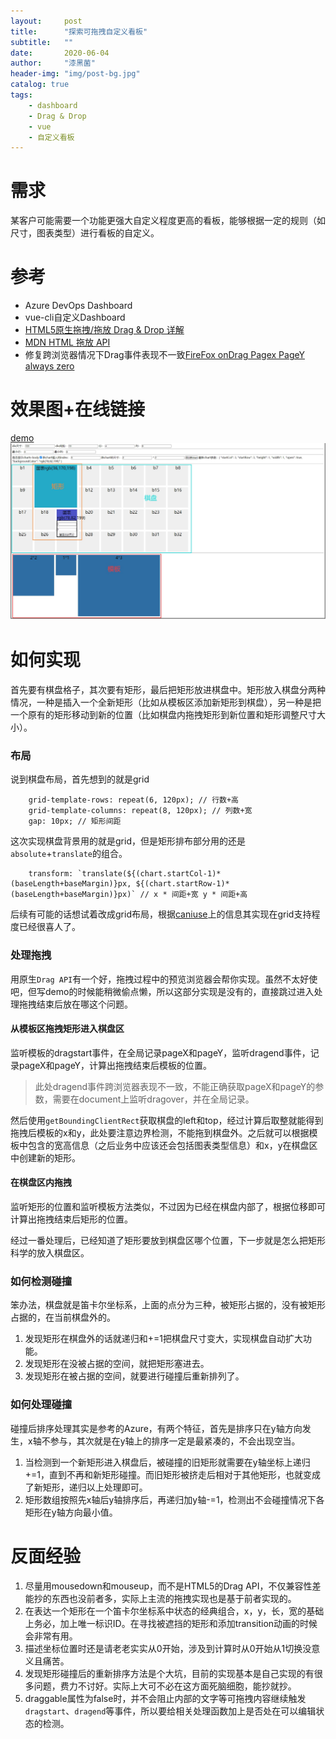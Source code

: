 ```yaml
---
layout:     post
title:      "探索可拖拽自定义看板"
subtitle:   ""
date:       2020-06-04
author:     "漆黑菌"
header-img: "img/post-bg.jpg"
catalog: true
tags:
    - dashboard
    - Drag & Drop
    - vue
    - 自定义看板
---
```


# 需求
某客户可能需要一个功能更强大自定义程度更高的看板，能够根据一定的规则（如尺寸，图表类型）进行看板的自定义。

# 参考
- Azure DevOps Dashboard
- vue-cli自定义Dashboard
- [HTML5原生拖拽/拖放 Drag & Drop 详解](https://juejin.im/post/5a169d08518825592c07c666 "HTML5原生拖拽/拖放 Drag & Drop 详解")
- [MDN HTML 拖放 API](https://developer.mozilla.org/zh-CN/docs/Web/API/HTML_Drag_and_Drop_API "MDN HTML 拖放 API]")
- 修复跨浏览器情况下Drag事件表现不一致[FireFox onDrag Pagex PageY always zero](https://stackoverflow.com/questions/13110349/firefox-ondrag-pagex-pagey-always-zero "FireFox onDrag Pagex PageY always zero")

# 效果图+在线链接
[demo](https://darknesschaser.github.io/my-front-end-test/grid-test/index.html "grid布局dome")
![自定义看板效果图](/images/2020-06-04/自定义看板效果图.jpg "自定义看板效果图")

# 如何实现
首先要有棋盘格子，其次要有矩形，最后把矩形放进棋盘中。矩形放入棋盘分两种情况，一种是插入一个全新矩形（比如从模板区添加新矩形到棋盘），另一种是把一个原有的矩形移动到新的位置（比如棋盘内拖拽矩形到新位置和矩形调整尺寸大小）。

### 布局
说到棋盘布局，首先想到的就是grid
```
    grid-template-rows: repeat(6, 120px); // 行数+高
    grid-template-columns: repeat(8, 120px); // 列数+宽
    gap: 10px; // 矩形间距
```
这次实现棋盘背景用的就是grid，但是矩形排布部分用的还是`absolute`+`translate`的组合。
```
    transform: `translate(${(chart.startCol-1)*(baseLength+baseMargin)}px, ${(chart.startRow-1)*(baseLength+baseMargin)}px)` // x * 间距+宽 y * 间距+高
```
后续有可能的话想试着改成grid布局，根据[caniuse](https://caniuse.com/#search=grid "caniuse grid")上的信息其实现在grid支持程度已经很喜人了。

### 处理拖拽
用原生`Drag API`有一个好，拖拽过程中的预览浏览器会帮你实现。虽然不太好使吧，但写demo的时候能稍微偷点懒，所以这部分实现是没有的，直接跳过进入处理拖拽结束后放在哪这个问题。

#### 从模板区拖拽矩形进入棋盘区
监听模板的dragstart事件，在全局记录pageX和pageY，监听dragend事件，记录pageX和pageY，计算出拖拽结束后模板的位置。

> 此处dragend事件跨浏览器表现不一致，不能正确获取pageX和pageY的参数，需要在document上监听dragover，并在全局记录。

然后使用`getBoundingClientRect`获取棋盘的left和top，经过计算后取整就能得到拖拽后模板的x和y，此处要注意边界检测，不能拖到棋盘外。之后就可以根据模板中包含的宽高信息（之后业务中应该还会包括图表类型信息）和x，y在棋盘区中创建新的矩形。

#### 在棋盘区内拖拽
监听矩形的位置和监听模板方法类似，不过因为已经在棋盘内部了，根据位移即可计算出拖拽结束后矩形的位置。

经过一番处理后，已经知道了矩形要放到棋盘区哪个位置，下一步就是怎么把矩形科学的放入棋盘区。

### 如何检测碰撞
笨办法，棋盘就是笛卡尔坐标系，上面的点分为三种，被矩形占据的，没有被矩形占据的，在当前棋盘外的。

1. 发现矩形在棋盘外的话就递归和+=1把棋盘尺寸变大，实现棋盘自动扩大功能。
2. 发现矩形在没被占据的空间，就把矩形塞进去。
3. 发现矩形在被占据的空间，就要进行碰撞后重新排列了。

### 如何处理碰撞
碰撞后排序处理其实是参考的Azure，有两个特征，首先是排序只在y轴方向发生，x轴不参与，其次就是在y轴上的排序一定是最紧凑的，不会出现空当。

1. 当检测到一个新矩形进入棋盘后，被碰撞的旧矩形就需要在y轴坐标上递归+=1，直到不再和新矩形碰撞。而旧矩形被挤走后相对于其他矩形，也就变成了新矩形，递归以上处理即可。
2. 矩形数组按照先x轴后y轴排序后，再递归加y轴-=1，检测出不会碰撞情况下各矩形在y轴方向最小值。

# 反面经验
1. 尽量用mousedown和mouseup，而不是HTML5的Drag API，不仅兼容性差能抄的东西也没前者多，实际上主流的拖拽实现也是基于前者实现的。
2. 在表达一个矩形在一个笛卡尔坐标系中状态的经典组合，x，y，长，宽的基础上务必，加上唯一标识ID。在寻找被遮挡的矩形和添加transition动画的时候会非常有用。
3. 描述坐标位置时还是请老老实实从0开始，涉及到计算时从0开始从1切换没意义且痛苦。
4. 发现矩形碰撞后的重新排序方法是个大坑，目前的实现基本是自己实现的有很多问题，费力不讨好。实际上大可不必在这方面死脑细胞，能抄就抄。
5. draggable属性为false时，并不会阻止内部的文字等可拖拽内容继续触发`dragstart`、`dragend`等事件，所以要给相关处理函数加上是否处在可以编辑状态的检测。
